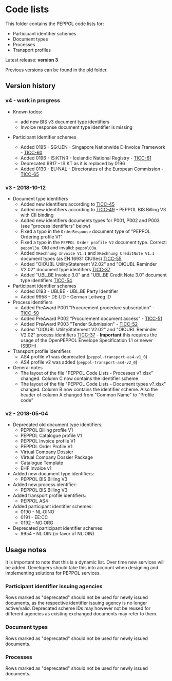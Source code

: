 # Code lists

This folder contains the PEPPOL code lists for:
* Participant identifier schemes
* Document types
* Processes
* Transport profiles

Latest release: **version 3**

Previous versions can be found in the [old](https://github.com/OpenPEPPOL/documentation/tree/master/Code%20Lists/old) folder.

## Version history

### v4 - work in progress

* Known todos:
    * add new BIS v3 document type identifiers
    * Invoice response document type identifier is missing

* Participant identifier schemes
    * Added 0195 - SG:UEN - Singapore Nationwide E-Invoice Framework - [TICC-60](https://openpeppol.atlassian.net/browse/TICC-60)
    * Added 0196 - IS:KTNR - Icelandic National Registry - [TICC-61](https://openpeppol.atlassian.net/browse/TICC-61)
    * Deprecated 9917 - IS:KT as it is replaced by 0196
    * Added 0130 - EU:NAL - Directorates of the European Commission - [TICC-65](https://openpeppol.atlassian.net/browse/TICC-65)

### v3 - 2018-10-12

* Document type identifiers
    * Added new identifiers according to [TICC-45](https://openpeppol.atlassian.net/browse/TICC-45)
    * Added new identifiers according to [TICC-49](https://openpeppol.atlassian.net/browse/TICC-49) - PEPPOL BIS Billing V3 with CII binding
    * Added new identifiers documents types for P001, P002 and P003 (see "process identifiers" below)
    * Fixed a typo in the `OrderResponse` document type of "PEPPOL Ordering profile V1"
    * Fixed a typo in the `PEPPOL Order profile V2` document type. Correct: `peppol3a`. Old and invalid: `peppol03a`. 
    * Added `XRechnung Invoice V1.1` and `XRechnung CreditNote V1.1` document types (as EN 16931 CIUSes) [TICC-55](https://openpeppol.atlassian.net/browse/TICC-55) 
    * Added "OIOUBL UtilityStatement V2.02" and "OIOUBL Reminder V2.02" document type identifiers [TICC-37](https://openpeppol.atlassian.net/browse/TICC-37)
    * Added "UBL.BE Invoice 3.0" and "UBL.BE Credit Note 3.0" document type identifiers [TICC-54](https://openpeppol.atlassian.net/browse/TICC-54)
* Participant identifier schemes
    * Added 0193 - UBLBE - UBL.BE Party Identifier
    * Added 9958 - DE:LID - German Leitweg ID
* Process identifiers
    * Added PreAward P001 "Procurement procedure subscription" - [TICC-50](https://openpeppol.atlassian.net/browse/TICC-50)
    * Added PreAward P002 "Procurement document access" - [TICC-51](https://openpeppol.atlassian.net/browse/TICC-51)
    * Added PreAward P003 "Tender Submission" - [TICC-52](https://openpeppol.atlassian.net/browse/TICC-52)
    * Added "OIOUBL UtilityStatement V2.02" and "OIOUBL Reminder V2.02" process identifiers [TICC-37](https://openpeppol.atlassian.net/browse/TICC-37) - **Important** this requires the usage of the OpenPEPPOL Envelope Specification 1.1 or newer (SBDH)
* Transport profile identifiers
    * AS4 profile v1 was deprecated (`peppol-transport-as4-v1_0`)
    * AS4 profile v2 was added (`peppol-transport-as4-v2_0`)
* General notes
    * The layout of the file "PEPPOL Code Lists - Processes v?.xlsx" changed. Column C now contains the identifier scheme
    * The layout of the file "PEPPOL Code Lists - Document types v?.xlsx" changed. Column B now contains the identifier scheme. Also the header of column A changed from "Common Name" to "Profile code"      

### v2 - 2018-05-04

* Deprecated old document type identifiers:
    * PEPPOL Billing profile V1
    * PEPPOL Catalogue profile V1
    * PEPPOL Invoice profile V1
    * PEPPOL Order Profile V1
    * Virtual Company Dossier
    * Virtual Company Dossier Package
    * Catalogue Template
    * EHF Invoice v1
* Added new document type identifiers:
    * PEPPOL BIS Billing V3
* Added new process identifier:
    * PEPPOL BIS Billing V3
* Added transport profile identifiers:
    * PEPPOL AS4
* Added participant identifier schemes:
    * 0190 - NL:OINO
    * 0191 - EE:CC
    * 0192 - NO:ORG
* Deprecated participant identifier schemes:
    * 9954 - NL:OIN (in favor of NL:OIN)

## Usage notes

It is important to note that this is a dynamic list. Over time new services will be added. Developers should take this into account when designing and implementing solutions for PEPPOL services.

### Participant identifier issuing agencies

Rows marked as "deprecated" should not be used for newly issued documents, as the respective identifier issuing agency is no longer active/valid. Deprecated scheme IDs may however not be reused for different agencies as existing exchanged documents may refer to them.

### Document types

Rows marked as "deprecated" should not be used for newly issued documents.

### Processes

Rows marked as "deprecated" should not be used for newly issued documents.
